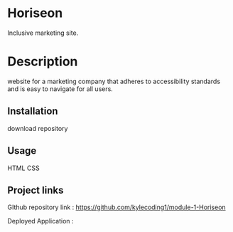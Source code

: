 # Horiseon

Inclusive marketing site.

# Description

website for a marketing company that adheres to accessibility standards and is easy to navigate for all users.

## Installation

download repository

## Usage

 HTML
CSS

## Project links 

GIthub repository link :
https://github.com/kylecoding1/module-1-Horiseon

Deployed Application :
